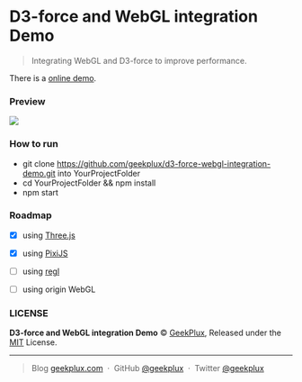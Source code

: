 # D3-force and WebGL integration Demo

> Integrating WebGL and D3-force to improve performance.

There is a [online demo](https://geekplux.github.io/d3-force-webgl-integration-demo).

### Preview

![](https://ooo.0o0.ooo/2017/07/09/59610ee4d02d5.png)

### How to run

- git clone https://github.com/geekplux/d3-force-webgl-integration-demo.git  into YourProjectFolder
- cd YourProjectFolder && npm install
- npm start


### Roadmap

- [x] using [Three.js](https://github.com/mrdoob/three.js/)
- [x] using [PixiJS](https://github.com/pixijs/pixi.js)
- [ ] using [regl](https://github.com/regl-project/regl)
- [ ] using origin WebGL


### LICENSE

**D3-force and WebGL integration Demo** &copy; [GeekPlux](https://github.com/geekplux), Released under the [MIT](./LICENSE) License.

---

> Blog [geekplux.com](http://geekplux.com) &nbsp;&middot;&nbsp;
> GitHub [@geekplux](https://github.com/geekplux) &nbsp;&middot;&nbsp;
> Twitter [@geekplux](https://twitter.com/geekplux)
